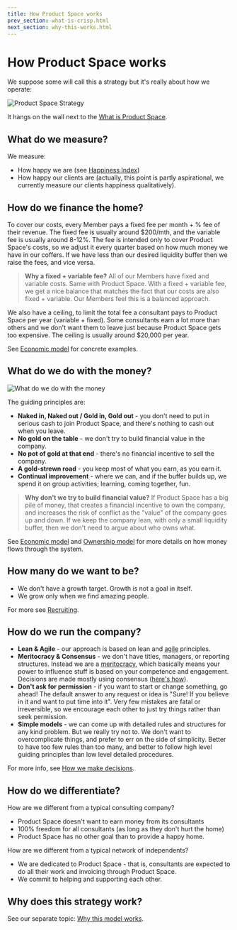 ```yaml
---
title: How Product Space works
prev_section: what-is-crisp.html
next_section: why-this-works.html
---
```


How Product Space works
===============

We suppose some will call this a strategy but it's really about how we operate:

![Product Space Strategy](../assets/theproductspace-how.png "Product Space Strategy")

It hangs on the wall next to the [What is Product Space](what-is-crisp.html). 

What do we measure?
-------------------

We measure:

-   How happy we are (see [Happiness Index](happiness-index.html))
-   How happy our clients are (actually, this point is partly aspirational, we currently measure our clients happiness qualitatively).

How do we finance the home?
---------------------------

To cover our costs, every Member pays a fixed fee per month + % fee of their revenue. The fixed fee is usually around $200/mth, and the variable fee is usually around 8-12%. The fee is intended only to cover Product Space's costs, so we adjust it every quarter based on how much money we have in our coffers. If we have less than our desired liquidity buffer then we raise the fees, and vice versa.

> **Why a fixed + variable fee?** All of our Members have fixed and variable costs. Same with Product Space. With a fixed + variable fee, we get a nice balance that matches the fact that our costs are also fixed + variable. Our Members feel this is a balanced approach.

We also have a ceiling, to limit the total fee a consultant pays to Product Space per year (variable + fixed). Some consultants earn a lot more than others and we don't want them to leave just because Product Space gets too expensive. The ceiling is usually around $20,000 per year.

See [Economic model](economic-model.html) for concrete examples.

What do we do with the money?
-----------------------------

![What do we do with the money](../assets/WhatDoWeDoWithTheMoney.png "What do we do with the money")

The guiding principles are:

-   **Naked in, Naked out / Gold in, Gold out** - you don't need to put in serious cash to join Product Space, and there's nothing to cash out when you leave.
-   **No gold on the table** - we don't try to build financial value in the company.
-   **No pot of gold at that end** - there's no financial incentive to sell the company.
-   **A gold-strewn road** - you keep most of what you earn, as you earn it.
-   **Continual improvement** - where we can, and if the buffer builds up, we spend it on group activities; learning, coming together, fun.

> **Why don't we try to build financial value?** If Product Space has a big pile of money, that creates a financial incentive to own the company, and increases the risk of conflict as the "value" of the company goes up and down. If we keep the company lean, with only a small liquidity buffer, then we don't need to argue about who owns what.

See [Economic model](economic-model.html) and [Ownership model](ownership-model.html) for more details on how money flows through the system.

How many do we want to be?
--------------------------

-   We don't have a growth target. Growth is not a goal in itself.
-   We grow only when we find amazing people.

For more see [Recruiting](recruiting.html).

How do we run the company?
--------------------------

-   **Lean & Agile** - our approach is based on lean and [agile](http://agilemanifesto.org) principles.
-   **Meritocracy & Consensus** - we don't have titles, managers, or reporting structures. Instead we are a [meritocracy](http://en.wikipedia.org/wiki/Meritocracy), which basically means your power to influence stuff is based on your competence and engagement. Decisions are made mostly using consensus ([here's how](decisions.html)).
-   **Don't ask for permission** - if you want to start or change something, go ahead! The default answer to any request or idea is "Sure! If you believe in it and want to put time into it". Very few mistakes are fatal or irreversible, so we encourage each other to just try things rather than seek permission.
-   **Simple models** - we can come up with detailed rules and structures for any kind problem. But we really try not to. We don't want to overcomplicate things, and prefer to err on the side of simplicity. Better to have too few rules than too many, and better to follow high level guiding principles than low level detailed procedures.

For more info, see [How we make decisions](decisions.html).

How do we differentiate?
------------------------

How are we different from a typical consulting company?

-   Product Space doesn't want to earn money from its consultants
-   100% freedom for all consultants (as long as they don't hurt the home)
-   Product Space has no other goal than to provide a happy home.

How are we different from a typical network of independents?

-   We are dedicated to Product Space - that is, consultants are expected to do all their work and invoicing through Product Space.
-   We commit to helping and supporting each other.


Why does this strategy work?
----------------------------

See our separate topic: [Why this model works](why-this-works.html).
